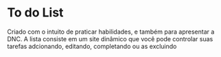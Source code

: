 # To do List
Criado com o intuito de praticar habilidades, e também para apresentar a DNC. A lista consiste em um site dinâmico  que você pode controlar suas tarefas adcionando, editando, completando ou as excluindo


